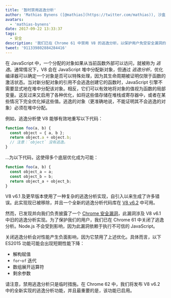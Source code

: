 ```yaml
---
title: '暂时禁用逃逸分析'
author: 'Mathias Bynens ([@mathias](https://twitter.com/mathias)), 沙盒逃逸分析员'
avatars:
  - 'mathias-bynens'
date: 2017-09-22 13:33:37
tags:
  - 安全
description: '我们已在 Chrome 61 中禁用 V8 的逃逸分析，以保护用户免受安全漏洞的影响。'
tweet: '911339802884284416'
---
```

在 JavaScript 中，一个分配的对象如果从当前函数外部可以访问，就被称为 _逃逸_。通常情况下，V8 会在 JavaScript 堆中分配新对象，但通过 _逃逸分析_，优化编译器可以确定一个对象是否可以特殊处理，因为其生命周期被证明仅限于函数的激活状态。当对新分配对象的引用不会逃逸创建它的函数时，JavaScript 引擎不需要显式地在堆中分配该对象。相反，它们可以有效地将对象的值视为函数的局部变量。这反过来又启用了各种优化，如将这些值存储在堆栈或寄存器中，或者在某些情况下完全优化掉这些值。逃逸的对象（更准确地说，不能证明其不会逃逸的对象）必须在堆中分配。

<!--truncate-->
例如，逃逸分析使 V8 能够有效地重写以下代码：

```js
function foo(a, b) {
  const object = { a, b };
  return object.a + object.b;
  // 注意：`object` 没有逃逸。
}
```

…为以下代码，这使得多个底层优化成为可能：

```js
function foo(a, b) {
  const object_a = a;
  const object_b = b;
  return object_a + object_b;
}
```

V8 v6.1 及更早版本使用了一种复杂的逃逸分析实现，自引入以来生成了许多错误。此实现现已被移除，并且一个全新的逃逸分析代码库在 [V8 v6.2](/blog/v8-release-62) 中可用。

然而，已发现并向我们负责披露了一个 [Chrome 安全漏洞](https://chromereleases.googleblog.com/2017/09/stable-channel-update-for-desktop_21.html)，此漏洞涉及 V8 v6.1 中旧的逃逸分析实现。为了保护我们的用户，我们已在 Chrome 61 中关闭了逃逸分析。Node.js 不会受到影响，因为此漏洞依赖于执行不可信的 JavaScript。

关闭逃逸分析会对性能产生负面影响，因为它禁用了上述优化。具体而言，以下 ES2015 功能可能会出现短期性能下降：

- 解构赋值
- `for`-`of` 迭代
- 数组展开运算符
- 剩余参数

请注意，禁用逃逸分析只是临时措施。在 Chrome 62 中，我们将发布 V8 v6.2 中的全新实现的逃逸分析功能，并且最重要的是，该功能已启用。
